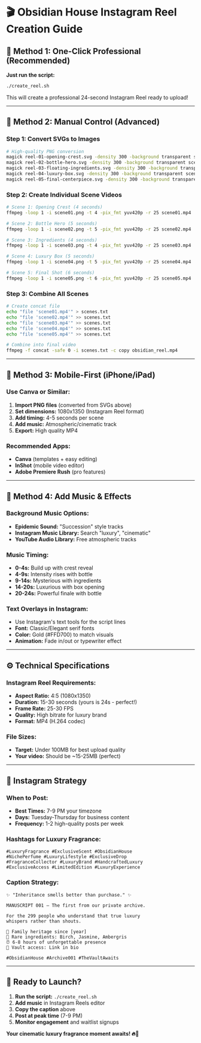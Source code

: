 # 🎬 Obsidian House Instagram Reel Creation Guide

## 🚀 Method 1: One-Click Professional (Recommended)

**Just run the script:**
```bash
./create_reel.sh
```
This will create a professional 24-second Instagram Reel ready to upload!

---

## 🎨 Method 2: Manual Control (Advanced)

### Step 1: Convert SVGs to Images
```bash
# High-quality PNG conversion
magick reel-01-opening-crest.svg -density 300 -background transparent scene01.png
magick reel-02-bottle-hero.svg -density 300 -background transparent scene02.png
magick reel-03-floating-ingredients.svg -density 300 -background transparent scene03.png
magick reel-04-luxury-box.svg -density 300 -background transparent scene04.png
magick reel-05-final-centerpiece.svg -density 300 -background transparent scene05.png
```

### Step 2: Create Individual Scene Videos
```bash
# Scene 1: Opening Crest (4 seconds)
ffmpeg -loop 1 -i scene01.png -t 4 -pix_fmt yuv420p -r 25 scene01.mp4

# Scene 2: Bottle Hero (5 seconds) 
ffmpeg -loop 1 -i scene02.png -t 5 -pix_fmt yuv420p -r 25 scene02.mp4

# Scene 3: Ingredients (4 seconds)
ffmpeg -loop 1 -i scene03.png -t 4 -pix_fmt yuv420p -r 25 scene03.mp4

# Scene 4: Luxury Box (5 seconds)
ffmpeg -loop 1 -i scene04.png -t 5 -pix_fmt yuv420p -r 25 scene04.mp4

# Scene 5: Final Shot (6 seconds)
ffmpeg -loop 1 -i scene05.png -t 6 -pix_fmt yuv420p -r 25 scene05.mp4
```

### Step 3: Combine All Scenes
```bash
# Create concat file
echo "file 'scene01.mp4'" > scenes.txt
echo "file 'scene02.mp4'" >> scenes.txt  
echo "file 'scene03.mp4'" >> scenes.txt
echo "file 'scene04.mp4'" >> scenes.txt
echo "file 'scene05.mp4'" >> scenes.txt

# Combine into final video
ffmpeg -f concat -safe 0 -i scenes.txt -c copy obsidian_reel.mp4
```

---

## 📱 Method 3: Mobile-First (iPhone/iPad)

### Use Canva or Similar:
1. **Import PNG files** (converted from SVGs above)
2. **Set dimensions:** 1080x1350 (Instagram Reel format)
3. **Add timing:** 4-5 seconds per scene
4. **Add music:** Atmospheric/cinematic track
5. **Export:** High quality MP4

### Recommended Apps:
- **Canva** (templates + easy editing)
- **InShot** (mobile video editor)
- **Adobe Premiere Rush** (pro features)

---

## 🎵 Method 4: Add Music & Effects

### Background Music Options:
- **Epidemic Sound:** "Succession" style tracks
- **Instagram Music Library:** Search "luxury", "cinematic"
- **YouTube Audio Library:** Free atmospheric tracks

### Music Timing:
- **0-4s:** Build up with crest reveal
- **4-9s:** Intensity rises with bottle
- **9-14s:** Mysterious with ingredients  
- **14-20s:** Luxurious with box opening
- **20-24s:** Powerful finale with bottle

### Text Overlays in Instagram:
- Use Instagram's text tools for the script lines
- **Font:** Classic/Elegant serif fonts
- **Color:** Gold (#FFD700) to match visuals
- **Animation:** Fade in/out or typewriter effect

---

## ⚙️ Technical Specifications

### Instagram Reel Requirements:
- **Aspect Ratio:** 4:5 (1080x1350)
- **Duration:** 15-30 seconds (yours is 24s - perfect!)
- **Frame Rate:** 25-30 FPS
- **Quality:** High bitrate for luxury brand
- **Format:** MP4 (H.264 codec)

### File Sizes:
- **Target:** Under 100MB for best upload quality
- **Your video:** Should be ~15-25MB (perfect)

---

## 🎯 Instagram Strategy

### When to Post:
- **Best Times:** 7-9 PM your timezone
- **Days:** Tuesday-Thursday for business content
- **Frequency:** 1-2 high-quality posts per week

### Hashtags for Luxury Fragrance:
```
#LuxuryFragrance #ExclusiveScent #ObsidianHouse 
#NichePerfume #LuxuryLifestyle #ExclusiveDrop
#FragranceCollector #LuxuryBrand #HandcraftedLuxury
#ExclusiveAccess #LimitedEdition #LuxuryExperience
```

### Caption Strategy:
```
✨ "Inheritance smells better than purchase." ✨

MANUSCRIPT 001 — The first from our private archive.

For the 299 people who understand that true luxury 
whispers rather than shouts.

🏰 Family heritage since [year]
🌿 Rare ingredients: Birch, Jasmine, Ambergris  
⏰ 6-8 hours of unforgettable presence
🔐 Vault access: Link in bio

#ObsidianHouse #Archive001 #TheVaultAwaits
```

---

## 🚀 Ready to Launch?

1. **Run the script:** `./create_reel.sh`
2. **Add music** in Instagram Reels editor
3. **Copy the caption** above
4. **Post at peak time** (7-9 PM)
5. **Monitor engagement** and waitlist signups

**Your cinematic luxury fragrance moment awaits! 🔥👑**